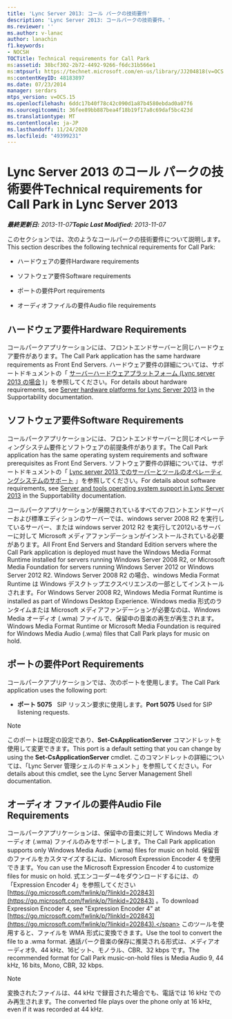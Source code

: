 ```yaml
---
title: 'Lync Server 2013: コール パークの技術要件'
description: 'Lync Server 2013: コールパークの技術要件。'
ms.reviewer: ''
ms.author: v-lanac
author: lanachin
f1.keywords:
- NOCSH
TOCTitle: Technical requirements for Call Park
ms:assetid: 38bcf302-2b72-4492-9266-f6dc31b566e1
ms:mtpsurl: https://technet.microsoft.com/en-us/library/JJ204818(v=OCS.15)
ms:contentKeyID: 48183897
ms.date: 07/23/2014
manager: serdars
mtps_version: v=OCS.15
ms.openlocfilehash: 6ddc17b40f78c42c090d1a87b4580ebdad0a07f6
ms.sourcegitcommit: 36fee89bb887bea4f18b19f17a8c69daf5bc423d
ms.translationtype: MT
ms.contentlocale: ja-JP
ms.lasthandoff: 11/24/2020
ms.locfileid: "49399231"
---
```

# <a name="technical-requirements-for-call-park-in-lync-server-2013"></a><span data-ttu-id="9175d-103">Lync Server 2013 のコール パークの技術要件</span><span class="sxs-lookup"><span data-stu-id="9175d-103">Technical requirements for Call Park in Lync Server 2013</span></span>

<div data-xmlns="http://www.w3.org/1999/xhtml">

<div class="topic" data-xmlns="http://www.w3.org/1999/xhtml" data-msxsl="urn:schemas-microsoft-com:xslt" data-cs="https://msdn.microsoft.com/">

<div data-asp="https://msdn2.microsoft.com/asp">



</div>

<div id="mainSection">

<div id="mainBody"><span data-ttu-id="9175d-104">

<span> </span></span><span class="sxs-lookup"><span data-stu-id="9175d-104">

<span> </span></span></span>

<span data-ttu-id="9175d-105">_**最終更新日:** 2013-11-07_</span><span class="sxs-lookup"><span data-stu-id="9175d-105">_**Topic Last Modified:** 2013-11-07_</span></span>

<span data-ttu-id="9175d-106">このセクションでは、次のようなコールパークの技術要件について説明します。</span><span class="sxs-lookup"><span data-stu-id="9175d-106">This section describes the following technical requirements for Call Park:</span></span>

  - <span data-ttu-id="9175d-107">ハードウェアの要件</span><span class="sxs-lookup"><span data-stu-id="9175d-107">Hardware requirements</span></span>

  - <span data-ttu-id="9175d-108">ソフトウェア要件</span><span class="sxs-lookup"><span data-stu-id="9175d-108">Software requirements</span></span>

  - <span data-ttu-id="9175d-109">ポートの要件</span><span class="sxs-lookup"><span data-stu-id="9175d-109">Port requirements</span></span>

  - <span data-ttu-id="9175d-110">オーディオファイルの要件</span><span class="sxs-lookup"><span data-stu-id="9175d-110">Audio file requirements</span></span>

<div>

## <a name="hardware-requirements"></a><span data-ttu-id="9175d-111">ハードウェア要件</span><span class="sxs-lookup"><span data-stu-id="9175d-111">Hardware Requirements</span></span>

<span data-ttu-id="9175d-112">コールパークアプリケーションには、フロントエンドサーバーと同じハードウェア要件があります。</span><span class="sxs-lookup"><span data-stu-id="9175d-112">The Call Park application has the same hardware requirements as Front End Servers.</span></span> <span data-ttu-id="9175d-113">ハードウェア要件の詳細については、サポートドキュメントの「 [サーバーハードウェアプラットフォーム (Lync server 2013 の場合](lync-server-2013-server-hardware-platforms.md) )」を参照してください。</span><span class="sxs-lookup"><span data-stu-id="9175d-113">For details about hardware requirements, see [Server hardware platforms for Lync Server 2013](lync-server-2013-server-hardware-platforms.md) in the Supportability documentation.</span></span>

</div>

<div>

## <a name="software-requirements"></a><span data-ttu-id="9175d-114">ソフトウェア要件</span><span class="sxs-lookup"><span data-stu-id="9175d-114">Software Requirements</span></span>

<span data-ttu-id="9175d-115">コールパークアプリケーションには、フロントエンドサーバーと同じオペレーティングシステム要件とソフトウェアの前提条件があります。</span><span class="sxs-lookup"><span data-stu-id="9175d-115">The Call Park application has the same operating system requirements and software prerequisites as Front End Servers.</span></span> <span data-ttu-id="9175d-116">ソフトウェア要件の詳細については、サポートドキュメントの「 [Lync server 2013 でのサーバーとツールのオペレーティングシステムのサポート](lync-server-2013-server-and-tools-operating-system-support.md) 」を参照してください。</span><span class="sxs-lookup"><span data-stu-id="9175d-116">For details about software requirements, see [Server and tools operating system support in Lync Server 2013](lync-server-2013-server-and-tools-operating-system-support.md) in the Supportability documentation.</span></span>

<span data-ttu-id="9175d-117">コールパークアプリケーションが展開されているすべてのフロントエンドサーバーおよび標準エディションのサーバーでは、windows server 2008 R2 を実行しているサーバー、または windows server 2012 R2 を実行して2012いるサーバーに対して Microsoft メディアファンデーションがインストールされている必要があります。</span><span class="sxs-lookup"><span data-stu-id="9175d-117">All Front End Servers and Standard Edition servers where the Call Park application is deployed must have the Windows Media Format Runtime installed for servers running Windows Server 2008 R2, or Microsoft Media Foundation for servers running Windows Server 2012 or Windows Server 2012 R2.</span></span> <span data-ttu-id="9175d-118">Windows Server 2008 R2 の場合、windows Media Format Runtime は Windows デスクトップエクスペリエンスの一部としてインストールされます。</span><span class="sxs-lookup"><span data-stu-id="9175d-118">For Windows Server 2008 R2, Windows Media Format Runtime is installed as part of Windows Desktop Experience.</span></span> <span data-ttu-id="9175d-119">Windows media 形式のランタイムまたは Microsoft メディアファンデーションが必要なのは、Windows Media オーディオ (.wma) ファイルで、保留中の音楽の再生が再生されます。</span><span class="sxs-lookup"><span data-stu-id="9175d-119">Windows Media Format Runtime or Microsoft Media Foundation is required for Windows Media Audio (.wma) files that Call Park plays for music on hold.</span></span>

</div>

<div>

## <a name="port-requirements"></a><span data-ttu-id="9175d-120">ポートの要件</span><span class="sxs-lookup"><span data-stu-id="9175d-120">Port Requirements</span></span>

<span data-ttu-id="9175d-121">コールパークアプリケーションでは、次のポートを使用します。</span><span class="sxs-lookup"><span data-stu-id="9175d-121">The Call Park application uses the following port:</span></span>

  - <span data-ttu-id="9175d-122">**ポート 5075**   SIP リッスン要求に使用します。</span><span class="sxs-lookup"><span data-stu-id="9175d-122">**Port 5075**   Used for SIP listening requests.</span></span>

<div>


> [!NOTE]  
> <span data-ttu-id="9175d-123">このポートは既定の設定であり、<STRONG>Set-CsApplicationServer</STRONG> コマンドレットを使用して変更できます。</span><span class="sxs-lookup"><span data-stu-id="9175d-123">This port is a default setting that you can change by using the <STRONG>Set-CsApplicationServer</STRONG> cmdlet.</span></span> <span data-ttu-id="9175d-124">このコマンドレットの詳細については、「Lync Server 管理シェルのドキュメント」を参照してください。</span><span class="sxs-lookup"><span data-stu-id="9175d-124">For details about this cmdlet, see the Lync Server Management Shell documentation.</span></span>



</div>

</div>

<div>

## <a name="audio-file-requirements"></a><span data-ttu-id="9175d-125">オーディオ ファイルの要件</span><span class="sxs-lookup"><span data-stu-id="9175d-125">Audio File Requirements</span></span>

<span data-ttu-id="9175d-126">コールパークアプリケーションは、保留中の音楽に対して Windows Media オーディオ (.wma) ファイルのみをサポートします。</span><span class="sxs-lookup"><span data-stu-id="9175d-126">The Call Park application supports only Windows Media Audio (.wma) files for music on hold.</span></span> <span data-ttu-id="9175d-127">保留音のファイルをカスタマイズするには、Microsoft Expression Encoder 4 を使用できます。</span><span class="sxs-lookup"><span data-stu-id="9175d-127">You can use the Microsoft Expression Encoder 4 to customize files for music on hold.</span></span> <span data-ttu-id="9175d-128">式エンコーダー4をダウンロードするには、の「Expression Encoder 4」を参照してください [https://go.microsoft.com/fwlink/p/?linkId=202843](https://go.microsoft.com/fwlink/p/?linkid=202843) 。</span><span class="sxs-lookup"><span data-stu-id="9175d-128">To download Expression Encoder 4, see "Expression Encoder 4" at [https://go.microsoft.com/fwlink/p/?linkId=202843](https://go.microsoft.com/fwlink/p/?linkid=202843).</span></span> <span data-ttu-id="9175d-129">このツールを使用すると、ファイルを WMA 形式に変換できます。</span><span class="sxs-lookup"><span data-stu-id="9175d-129">Use the tool to convert the file to a .wma format.</span></span> <span data-ttu-id="9175d-130">通話パーク音楽の保存に推奨される形式は、メディアオーディオ9、44 kHz、16ビット、モノラル、CBR、32 kbps です。</span><span class="sxs-lookup"><span data-stu-id="9175d-130">The recommended format for Call Park music-on-hold files is Media Audio 9, 44 kHz, 16 bits, Mono, CBR, 32 kbps.</span></span>

<div>


> [!NOTE]  
> <span data-ttu-id="9175d-131">変換されたファイルは、44 kHz で録音された場合でも、電話では 16 kHz でのみ再生されます。</span><span class="sxs-lookup"><span data-stu-id="9175d-131">The converted file plays over the phone only at 16 kHz, even if it was recorded at 44 kHz.</span></span>



<span data-ttu-id="9175d-132"></div>

</div>

</div>

<span> </span>

</div>

</div>

</span><span class="sxs-lookup"><span data-stu-id="9175d-132"></div>

</div>

</div>

<span> </span>

</div>

</div>

</span></span></div>

